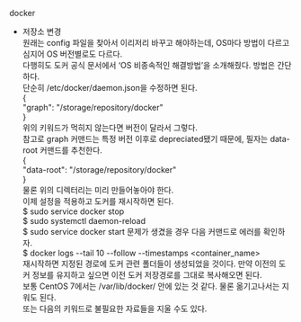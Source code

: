 docker	

- 저장소 변경	
원래는 config 파일을 찾아서 이리저리 바꾸고 해야하는데, OS마다 방법이 다르고 심지어 OS 버전별로도 다르다.	
다행히도 도커 공식 문서에서 ‘OS 비종속적인 해결방법’을 소개해줬다.	
방법은 간단하다.	
단순히 /etc/docker/daemon.json을 수정하면 된다.	
{	
"graph": "/storage/repository/docker"	
}	
위의 키워드가 먹히지 않는다면 버전이 달라서 그렇다.	
참고로 graph 커맨드는 특정 버전 이후로 depreciated됐기 때문에, 필자는 data-root 커맨드를 추천한다.	
{	
"data-root": "/storage/repository/docker"	
}	
물론 위의 디렉터리는 미리 만들어놓아야 한다.	
이제 설정을 적용하고 도커를 재시작하면 된다.	
$ sudo service docker stop	
$ sudo systemctl daemon-reload	
$ sudo service docker start	
문제가 생겼을 경우 다음 커맨드로 에러를 확인하자.	
$ docker logs --tail 10 --follow --timestamps <container_name>	
재시작하면 지정된 경로에 도커 관련 폴더들이 생성되었을 것이다.	
만약 이전의 도커 정보를 유지하고 싶으면 이전 도커 저장경로를 그대로 복사해오면 된다.	
보통 CentOS 7에서는 /var/lib/docker/ 안에 있는 것 같다.	
물론 옮기고나서는 지워도 된다.	
또는 다음의 키워드로 불필요한 자료들을 지울 수도 있다.

